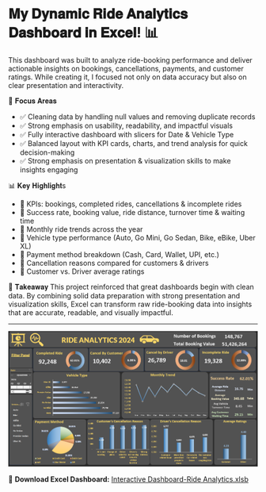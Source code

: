 # 𝐌𝐲 𝐃𝐲𝐧𝐚𝐦𝐢𝐜 𝐑𝐢𝐝𝐞 𝐀𝐧𝐚𝐥𝐲𝐭𝐢𝐜𝐬 𝐃𝐚𝐬𝐡𝐛𝐨𝐚𝐫𝐝 𝐢𝐧 𝐄𝐱𝐜𝐞𝐥! 📊

This dashboard was built to analyze ride-booking performance and deliver actionable insights on bookings, cancellations, payments, and customer ratings. While creating it, I focused not only on data accuracy but also on clear presentation and interactivity.

🎨 𝐅𝐨𝐜𝐮𝐬 𝐀𝐫𝐞𝐚𝐬
- ✅ Cleaning data by handling null values and removing duplicate records
- ✅ Strong emphasis on usability, readability, and impactful visuals
- ✅ Fully interactive dashboard with slicers for Date & Vehicle Type
- ✅ Balanced layout with KPI cards, charts, and trend analysis for quick decision-making
- ✅ Strong emphasis on presentation & visualization skills to make insights engaging

📊 𝐊𝐞𝐲 𝐇𝐢𝐠𝐡𝐥𝐢𝐠𝐡𝐭s
- 🔹 KPIs: bookings, completed rides, cancellations & incomplete rides
- 🔹 Success rate, booking value, ride distance, turnover time & waiting time
- 🔹 Monthly ride trends across the year
- 🔹 Vehicle type performance (Auto, Go Mini, Go Sedan, Bike, eBike, Uber XL)
- 🔹 Payment method breakdown (Cash, Card, Wallet, UPI, etc.)
- 🔹 Cancellation reasons compared for customers & drivers
- 🔹 Customer vs. Driver average ratings


🚀 𝐓𝐚𝐤𝐞𝐚𝐰𝐚𝐲
This project reinforced that great dashboards begin with clean data. By combining solid data preparation with strong presentation and visualization skills, Excel can transform raw ride-booking data into insights that are accurate, readable, and visually impactful.

---

![Dashboard Screenshot](./Interactive%20Dashboard-Ride%20Analytics.PNG)

📂 **Download Excel Dashboard:** [Interactive Dashboard-Ride Analytics.xlsb](./Interactive%20Dashboard-Ride%20Analytics.xlsb)
